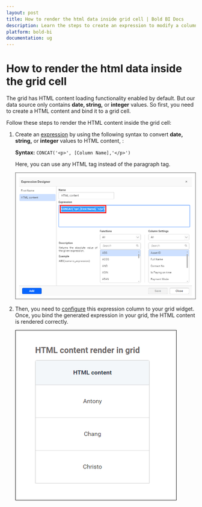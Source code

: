 ```yaml
---
layout: post
title: How to render the html data inside grid cell | Bold BI Docs
description: Learn the steps to create an expression to modify a column value (of type date, string or integer) as html content & render it inside the dashboard grid widget.
platform: bold-bi
documentation: ug
---
```


# How to render the html data inside the grid cell

The grid has HTML content loading functionality enabled by default. But our data source only contains <b>date, string,</b> or <b>integer</b> values. So first, you need to create a HTML content and bind it to a grid cell.

Follow these steps to render the HTML content inside the grid cell:

1. Create an [expression](/working-with-data-sources/data-modeling/configuring-expression-columns/) by using the following syntax to convert <b>date, string,</b> or <b>integer</b> values to HTML content, :

    <b>Syntax:</b> `CONCAT('<p>', [Column Name],'</p>')`

    Here, you can use any HTML tag instead of the paragraph tag.

    ![html expression](/static/assets/faq/images/html-expression.png)

2. Then, you need to [configure](/working-with-data-sources/data-modeling/configuring-expression-columns/#configuring-expression-column-in-widgets) this expression column to your grid widget. Once, you bind the generated expression in your grid, the HTML content is rendered correctly.

    ![html output](/static/assets/faq/images/html-output.png)